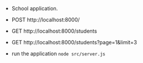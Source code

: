 - School application.

- POST http://localhost:8000/

- GET  http://localhost:8000/students

- GET  http://localhost:8000/students?page=1&limit=3

- run the application `node src/server.js`
